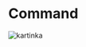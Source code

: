 # Command

![kartinka](https://raw.githubusercontent.com/Parapitek/Command/master/images/%D0%BE%D0%BF%D1%80%D0%B5%D0%B4%D0%B5%D0%BB%D0%B5%D0%BD%D0%B8%D0%B5.PNG)

